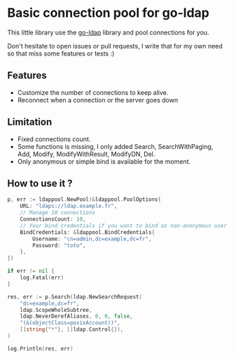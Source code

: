 # Basic connection pool for go-ldap

This little library use the [go-ldap](https://github.com/go-ldap/ldap) library and pool connections for you.

Don't hesitate to open issues or pull requests, I write that for my own need so that miss some features or tests :) 


## Features

- Customize the number of connections to keep alive.
- Reconnect when a connection or the server goes down

## Limitation

- Fixed connections count.
- Some functions is missing, I only added Search, SearchWithPaging, Add, Modify, ModifyWithResult, ModifyDN, Del.
- Only anonymous or simple bind is available for the moment.


## How to use it ?

```go
p, err := ldappool.NewPool(&ldappool.PoolOptions{
    URL: "ldaps://ldap.example.fr",
    // Manage 10 connections
    ConnectionsCount: 10,
    // Your bind credentials if you want to bind as non-anonymous user
    BindCredentials: &ldappool.BindCredentials{
        Username: "cn=admin,dc=example,dc=fr",
        Password: "toto",
    },
})

if err != nil {
    log.Fatal(err)
}

res, err := p.Search(ldap.NewSearchRequest(
    "dc=example,dc=fr",
    ldap.ScopeWholeSubtree,
    ldap.NeverDerefAliases, 0, 0, false,
    "(&(objectClass=posixAccount))",
    []string{"*"}, []ldap.Control{}),
)

log.Println(res, err)
```
